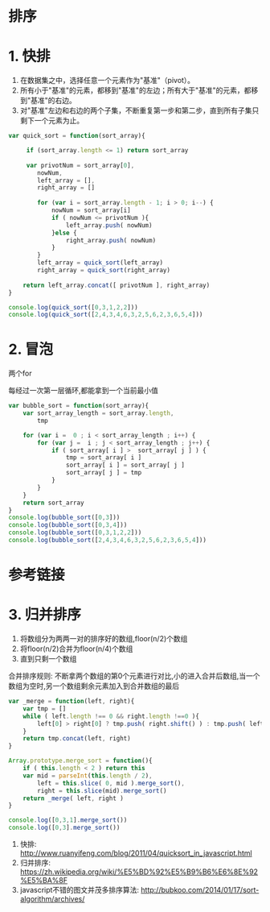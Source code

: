 # 排序

# 1. 快排

1. 在数据集之中，选择任意一个元素作为"基准"（pivot）。
2. 所有小于"基准"的元素，都移到"基准"的左边；所有大于"基准"的元素，都移到"基准"的右边。
3. 对"基准"左边和右边的两个子集，不断重复第一步和第二步，直到所有子集只剩下一个元素为止。

```javascript
var quick_sort = function(sort_array){

     if (sort_array.length <= 1) return sort_array 
    
     var privotNum = sort_array[0],
        nowNum,
        left_array = [],
        right_array = []
        
        for (var i = sort_array.length - 1; i > 0; i--) {
            nowNum = sort_array[i]
            if ( nowNum <= privotNum ){
                left_array.push( nowNum)
            }else {
                right_array.push( nowNum)
            }
        }
        left_array = quick_sort(left_array)
        right_array = quick_sort(right_array)
        
    return left_array.concat([ privotNum ], right_array)
}

console.log(quick_sort([0,3,1,2,2]))
console.log(quick_sort([2,4,3,4,6,3,2,5,6,2,3,6,5,4]))
```

# 2. 冒泡

两个for

每经过一次第一层循环,都能拿到一个当前最小值

```javascript
var bubble_sort = function(sort_array){
    var sort_array_length = sort_array.length,
        tmp

    for (var i =  0 ; i < sort_array_length ; i++) {
        for (var j =  i ; j < sort_array_length ; j++) {
            if ( sort_array[ i ] >  sort_array[ j ] ) {
                tmp = sort_array[ i ]
                sort_array[ i ] = sort_array[ j ]
                sort_array[ j ] = tmp
            }
        }
    }
    return sort_array
}
console.log(bubble_sort([0,3]))
console.log(bubble_sort([0,3,4]))
console.log(bubble_sort([0,3,1,2,2]))
console.log(bubble_sort([2,4,3,4,6,3,2,5,6,2,3,6,5,4]))
```

# 参考链接

# 3. 归并排序

1. 将数组分为两两一对的排序好的数组,floor(n/2)个数组
2. 将floor(n/2)合并为floor(n/4)个数组
3. 直到只剩一个数组

合并排序规则: 不断拿两个数组的第0个元素进行对比,小的进入合并后数组,当一个数组为空时,另一个数组剩余元素加入到合并数组的最后

```javascript
var _merge = function(left, right){
    var tmp = []
    while ( left.length !== 0 && right.length !==0 ){
        left[0] > right[0] ? tmp.push( right.shift() ) : tmp.push( left.shift() )
    }
    return tmp.concat(left, right)
}

Array.prototype.merge_sort = function(){
    if ( this.length < 2 ) return this
    var mid = parseInt(this.length / 2),
        left = this.slice( 0, mid ).merge_sort(),
        right = this.slice(mid).merge_sort()
    return _merge( left, right )
}

console.log([0,3,1].merge_sort())
console.log([0,3].merge_sort())
```

1. 快排: <http://www.ruanyifeng.com/blog/2011/04/quicksort_in_javascript.html>
2. 归并排序: https://zh.wikipedia.org/wiki/%E5%BD%92%E5%B9%B6%E6%8E%92%E5%BA%8F
3. javascript不错的图文并茂多排序算法: http://bubkoo.com/2014/01/17/sort-algorithm/archives/